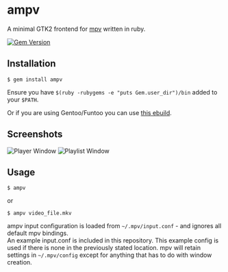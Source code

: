 # ampv

A minimal GTK2 frontend for [mpv](https://github.com/mpv-player/mpv) written in ruby.

[![Gem Version](https://badge.fury.io/rb/ampv.png)](https://rubygems.org/gems/ampv)

## Installation

    $ gem install ampv

Ensure you have `$(ruby -rubygems -e "puts Gem.user_dir")/bin` added to your `$PATH`.

Or if you are using Gentoo/Funtoo you can use [this ebuild](https://gist.github.com/ahodesuka/11176807).

## Screenshots
![Player Window](https://goput.it/ekdd.png)
![Playlist Window](https://goput.it/bbv6.png)

## Usage

    $ ampv

or

    $ ampv video_file.mkv

ampv input configuration is loaded from `~/.mpv/input.conf` - and ignores all default mpv bindings.<br>
An example input.conf is included in this repository.  This example config is used if there is none in the previously stated location.
mpv will retain settings in `~/.mpv/config` except for anything that has to do with window creation.
